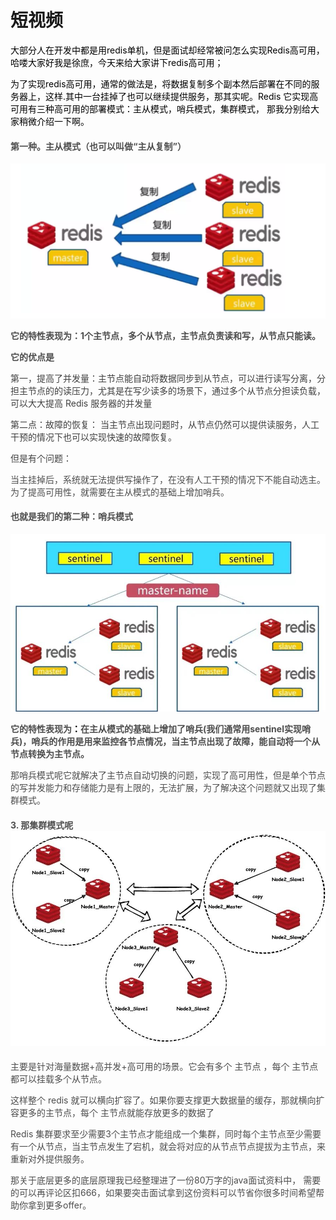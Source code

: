# 短视频



<font style="color:rgb(0, 0, 0);">大部分人在开发中都是用redis单机，但是面试却经常被问怎么实现Redis高可用，哈喽大家好我是徐庶，今天来给大家讲下redis高可用；</font>

<font style="color:rgb(0, 0, 0);"></font>

<font style="color:rgb(0, 0, 0);">为了实现redis高可用，通常的做法是，将数据复制多个副本然后部署在不同的服务器上，这样.其中一台挂掉了也可以继续提供服务，那其实呢。Redis 它实现高可用有三种高可用的部署模式：主从模式，哨兵模式，集群模式， 那我分别给大家稍微介绍一下啊。</font>

<font style="color:rgb(0, 0, 0);"></font>

#### <font style="color:rgb(79, 79, 79);">第一种。主从模式（也可以叫做“主从复制”）</font>
![1715311049643-0de9fc6f-35e1-4f7f-befd-bc4572488cb9.png](./img/Juc_SZZlk8OQ8OSG/1715311049643-0de9fc6f-35e1-4f7f-befd-bc4572488cb9-661602.png)

**<font style="color:rgb(77, 77, 77);">它的特性表现为：1个主节点，多个从节点，主节点负责读和写，从节点只能读。</font>**

**<font style="color:rgb(77, 77, 77);"></font>**

**<font style="color:rgb(77, 77, 77);">它的优点是</font>**

<font style="color:rgba(0, 0, 0, 0.75);">第一，提高了并发量：主节点能自动将数据同步到从节点，可以进行读写分离，分担主节点的的读压力，尤其是在写少读多的场景下，通过多个从节点分担读负载，可以大大提高 Redis 服务器的并发量</font>

<font style="color:rgba(0, 0, 0, 0.75);">第二点：故障的恢复： 当主节点出现问题时，从节点仍然可以提供读服务，人工干预的情况下也可以实现快速的故障恢复。</font>

<font style="color:rgba(0, 0, 0, 0.75);"></font>

<font style="color:rgba(0, 0, 0, 0.75);">但是有个问题：</font>

<font style="color:rgb(77, 77, 77);">当主挂掉后，系统就无法提供写操作了，在没有人工干预的情况下不能自动选主。为了提高可用性，就需要在主从模式的基础上增加哨兵。</font>

#### <font style="color:rgb(79, 79, 79);">也就是我们的第二种：哨兵模式</font>
![1715311005762-50720c2b-2fe3-45e2-8985-4bccc243816d.jpeg](./img/Juc_SZZlk8OQ8OSG/1715311005762-50720c2b-2fe3-45e2-8985-4bccc243816d-664184.jpeg)

<font style="color:rgb(0, 0, 0);"></font>

**<font style="color:rgb(77, 77, 77);">它的特性表现为</font>****<font style="color:rgb(0, 0, 0);">：</font>****<font style="color:rgb(77, 77, 77);">在主从模式的基础上增加了哨兵(我们通常用sentinel实现哨兵)，哨兵的作用是用来监控各节点情况，当主节点出现了故障，能自动将一个从节点转换为主节点。</font>**

<font style="color:rgb(0, 0, 0);"></font>

<font style="color:rgb(0, 0, 0);"></font>

<font style="color:rgb(0, 0, 0);"></font>

<font style="color:rgb(77, 77, 77);">那哨兵模式呢它就解决了主节点自动切换的问题，实现了高可用性，但是单个节点的写并发能力和存储能力是有上限的，无法扩展，为了解决这个问题就又出现了集群模式。</font>

<font style="color:rgb(77, 77, 77);"></font>

#### <font style="color:rgb(79, 79, 79);">3. 那集群模式呢</font>![1715310850671-e2e30aae-e981-4e08-b294-f755558f9d05.jpeg](./img/Juc_SZZlk8OQ8OSG/1715310850671-e2e30aae-e981-4e08-b294-f755558f9d05-750950.jpeg)
<font style="color:rgb(77, 77, 77);">主要是针对海量数据+高并发+高可用的场景。它会有多个 主节点 ，每个 主节点都可以挂载多个从节点。</font>

<font style="color:rgb(77, 77, 77);">这样整个 redis 就可以横向扩容了。如果你要支撑更大数据量的缓存，那就横向扩容更多的主节点，每个 主节点就能存放更多的数据了</font>

<font style="color:rgb(77, 77, 77);"></font>

<font style="color:rgb(77, 77, 77);">Redis 集群要求至少需要3个主节点才能组成一个集群，同时每个主节点至少需要有一个从节点，当主节点发生了宕机，就会将对应的从节点节点提拔为主节点，来重新对外提供服务。 </font>

<font style="color:rgb(77, 77, 77);"></font>

<font style="color:rgb(77, 77, 77);">那关于底层更多的底层原理我已经整理进了一份80万字的java面试资料中， 需要的可以再评论区扣666，如果要突击面试拿到这份资料可以节省你很多时间希望帮助你拿到更多offer。</font>

<font style="color:rgb(77, 77, 77);"></font>

<font style="color:rgb(77, 77, 77);"></font>


